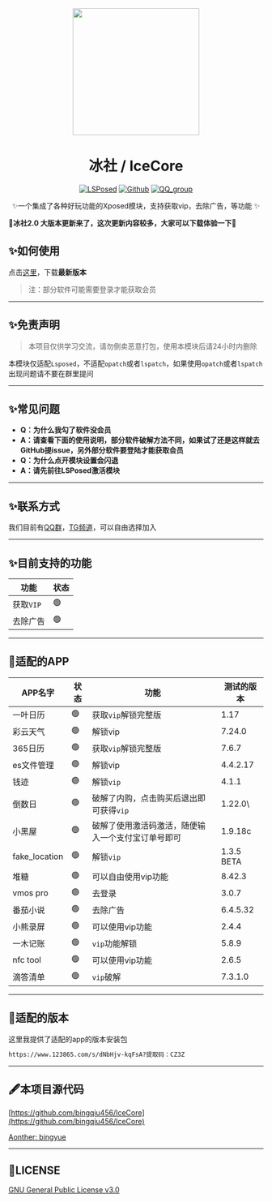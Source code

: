 <div align="center">
<img src="https://pic.imgdb.cn/item/671c8857d29ded1a8ce444d9.png"  width="250" height="250" />

# 冰社 / IceCore
[![LSPosed](https://img.shields.io/badge/LSPosed-Module-blue.svg)](https://github.com/bingqiu456/IceCore)
[![Github](https://img.shields.io/badge/Github-IceCore-black.svg)](https://github.com/bingqiu456/IceCore)
[![QQ_group](https://img.shields.io/badge/QQ%E7%BE%A4-855183768-orange?style=flat-square)](https://qm.qq.com/q/hnbnj43qwM)


✨一个集成了各种好玩功能的Xposed模块，支持获取vip，去除广告，等功能 ✨

</div>

**🌈冰社2.0 大版本更新来了，这次更新内容较多，大家可以下载体验一下🌈**

## ✨如何使用

点击[这里](https://github.com/Xposed-Modules-Repo/me.bingyue.IceCore/releases)，下载**最新版本**

> 注：部分软件可能需要登录才能获取会员

---

## ✨免责声明

> 本项目仅供学习交流，请勿倒卖恶意打包，使用本模块后请24小时内删除

本模块仅适配`Lsposed`，不适配`opatch`或者`lspatch`，如果使用`opatch`或者`lspatch`出现问题请不要在群里提问

---

## ✨常见问题

- **Q：为什么我勾了软件没会员**
- **A：请查看下面的使用说明，部分软件破解方法不同，如果试了还是这样就去GitHub提issue，另外部分软件要登陆才能获取会员**
- **Q：为什么点开模块设置会闪退**
- **A：请先前往LSPosed激活模块**

---

## ✨联系方式

我们目前有[QQ群](https://qm.qq.com/q/hnbnj43qwM)，[TG频道](https://t.me/bingyue_personal)，可以自由选择加入

---

## ✨目前支持的功能

| 功能      | 状态 |
| --------- | ---- |
| 获取`VIP` | 🟢    |
| 去除广告  | 🟢    |

---

## 🎇适配的APP

| APP名字       | 状态 | 功能                                               | 测试的版本 |
| ------------- | ---- | -------------------------------------------------- | ---------- |
| 一叶日历      | 🟢    | 获取`vip`解锁完整版                                | 1.17       |
| 彩云天气      | 🟢    | 解锁vip                                            | 7.24.0     |
| 365日历       | 🟢    | 获取`vip`解锁完整版                                | 7.6.7      |
| es文件管理    | 🟢    | 解锁vip                                            | 4.4.2.17   |
| 钱迹          | 🟢    | 解锁`vip`                                          | 4.1.1      |
| 倒数日        | 🟢    | 破解了内购，点击购买后退出即可获得`vip`            | 1.22.0\    |
| 小黑屋        | 🟢    | 破解了使用激活码激活，随便输入一个支付宝订单号即可 | 1.9.18c    |
| fake_location | 🟢    | 解锁`vip`                                          | 1.3.5 BETA |
| 堆糖          | 🟢    | 可以自由使用vip功能                                | 8.42.3     |
| vmos pro      | 🟢    | 去登录                                             | 3.0.7      |
| 番茄小说      | 🟢    | 去除广告                                           | 6.4.5.32   |
| 小熊录屏      | 🟢    | 可以使用vip功能                                    | 2.4.4      |
| 一木记账      | 🟢    | `vip`功能解锁                                      | 5.8.9      |
| nfc tool      | 🟢    | 可以使用vip功能                                    | 2.6.5      |
| 滴答清单      | 🟢    | `vip`破解                                          | 7.3.1.0    |

---

## 🍋适配的版本

这里我提供了适配的app的版本安装包

```bash
https://www.123865.com/s/dNbHjv-kqFsA?提取码：CZ3Z
```

---

## 🖋本项目源代码

[https://github.com/bingqiu456/IceCore](https://github.com/bingqiu456/IceCore)

[Aonther: bingyue](https://github.com/bingqiu456)

---

## 📜LICENSE

[GNU General Public License v3.0](https://github.com/bingqiu456/IceCore/blob/main/LICENSE)

